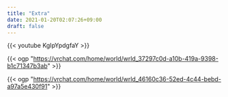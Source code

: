 ```yaml
---
title: "Extra"
date: 2021-01-20T02:07:26+09:00
draft: false
---
```



  {{< youtube KgIpYpdgfaY >}}

  {{< ogp "https://vrchat.com/home/world/wrld_37297c0d-a10b-419a-9398-b1c71347b3ab" >}}

  {{< ogp "https://vrchat.com/home/world/wrld_46160c36-52ed-4c44-bebd-a97a5e430f91" >}}

  <!-- https://shindanmaker.com/1043899 -->
